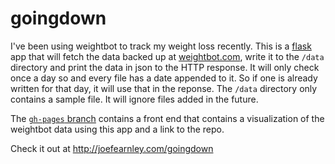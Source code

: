 goingdown
=========

I've been using weightbot to track my weight loss recently. This is a
[flask](http://flask.pocoo.org/) app that will fetch the data backed up at
[weightbot.com](http://weightbot.com), write it to
the `/data` directory and print the data in json to the HTTP response. It will only check once a day so and every file has a date appended to it. So if one is already written for that day, it will use that in the
reponse. The `/data` directory only contains a sample file. It will
ignore files added in the future.

The [`gh-pages` branch](http://joefearnley.com/goingdown) contains a front end that contains a visualization of the weightbot data using this app and a link to the repo.

Check it out at http://joefearnley.com/goingdown
